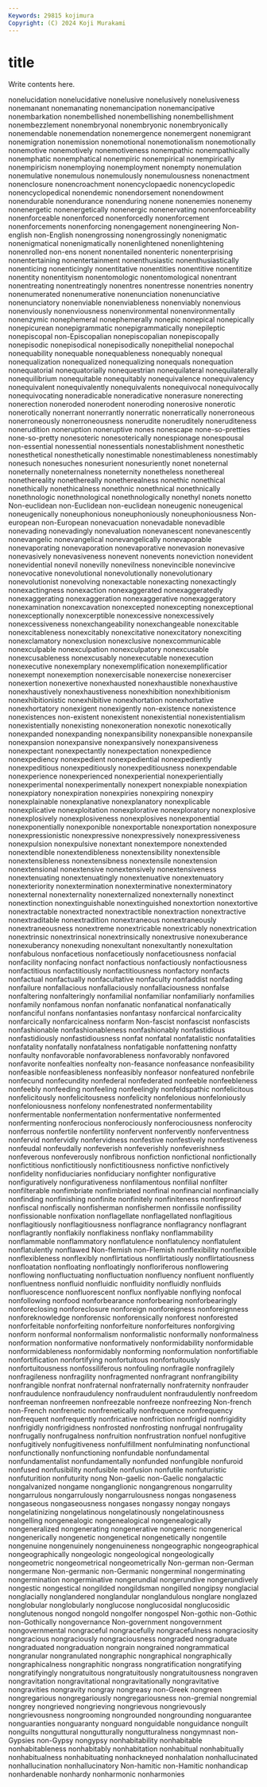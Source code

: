 ```yaml
---
Keywords: 29815 kojimura
Copyright: (C) 2024 Koji Murakami
---
```


# title

Write contents here.



nonelucidation nonelucidative nonelusive nonelusively
nonelusiveness nonemanant nonemanating nonemancipation nonemancipative nonembarkation nonembellished nonembellishing nonembellishment nonembezzlement
nonembryonal nonembryonic nonembryonically nonemendable nonemendation nonemergence nonemergent nonemigrant nonemigration nonemission
nonemotional nonemotionalism nonemotionally nonemotive nonemotively nonemotiveness nonempathic nonempathically nonemphatic nonemphatical
nonempiric nonempirical nonempirically nonempiricism nonemploying nonemployment nonempty nonemulation nonemulative nonemulous
nonemulously nonemulousness nonenactment nonenclosure nonencroachment nonencyclopaedic nonencyclopedic nonencyclopedical nonendemic nonendorsement
nonendowment nonendurable nonendurance nonenduring nonene nonenemies nonenemy nonenergetic nonenergetically nonenergic
nonenervating nonenforceability nonenforceable nonenforced nonenforcedly nonenforcement nonenforcements nonenforcing nonengagement nonengineering
Non-english non-English nonengrossing nonengrossingly nonenigmatic nonenigmatical nonenigmatically nonenlightened nonenlightening nonenrolled
non-ens nonent nonentailed nonenteric nonenterprising nonentertaining nonentertainment nonenthusiastic nonenthusiastically nonenticing
nonenticingly nonentitative nonentities nonentitive nonentitize nonentity nonentityism nonentomologic nonentomological nonentrant
nonentreating nonentreatingly nonentres nonentresse nonentries nonentry nonenumerated nonenumerative nonenunciation nonenunciative
nonenunciatory nonenviable nonenviableness nonenviably nonenvious nonenviously nonenviousness nonenvironmental nonenvironmentally nonenzymic
nonephemeral nonephemerally nonepic nonepical nonepically nonepicurean nonepigrammatic nonepigrammatically nonepileptic nonepiscopal
non-Episcopalian nonepiscopalian nonepiscopally nonepisodic nonepisodical nonepisodically nonepithelial nonepochal nonequability nonequable
nonequableness nonequably nonequal nonequalization nonequalized nonequalizing nonequals nonequation nonequatorial nonequatorially
nonequestrian nonequilateral nonequilaterally nonequilibrium nonequitable nonequitably nonequivalence nonequivalency nonequivalent nonequivalently
nonequivalents nonequivocal nonequivocally nonequivocating noneradicable noneradicative nonerasure nonerecting nonerection noneroded
nonerodent noneroding nonerosive nonerotic nonerotically nonerrant nonerrantly nonerratic nonerratically nonerroneous
nonerroneously nonerroneousness nonerudite noneruditely noneruditeness nonerudition noneruption noneruptive nones nonescape
none-so-pretties none-so-pretty nonesoteric nonesoterically nonespionage nonespousal non-essential nonessential nonessentials nonestablishment
nonesthetic nonesthetical nonesthetically nonestimable nonestimableness nonestimably nonesuch nonesuches nonesurient nonesuriently
nonet noneternal noneternally noneternalness noneternity nonetheless nonethereal nonethereality nonethereally nonetherealness
nonethic nonethical nonethically nonethicalness nonethnic nonethnical nonethnically nonethnologic nonethnological nonethnologically
nonethyl nonets nonetto Non-euclidean non-Euclidean non-euclidean noneugenic noneugenical noneugenically noneuphonious
noneuphoniously noneuphoniousness Non-european non-European nonevacuation nonevadable nonevadible nonevading nonevadingly nonevaluation
nonevanescent nonevanescently nonevangelic nonevangelical nonevangelically nonevaporable nonevaporating nonevaporation nonevaporative nonevasion
nonevasive nonevasively nonevasiveness nonevent nonevents noneviction nonevident nonevidential nonevil nonevilly
nonevilness nonevincible nonevincive nonevocative nonevolutional nonevolutionally nonevolutionary nonevolutionist nonevolving nonexactable
nonexacting nonexactingly nonexactingness nonexaction nonexaggerated nonexaggeratedly nonexaggerating nonexaggeration nonexaggerative nonexaggeratory
nonexamination nonexcavation nonexcepted nonexcepting nonexceptional nonexceptionally nonexcerptible nonexcessive nonexcessively nonexcessiveness
nonexchangeability nonexchangeable nonexcitable nonexcitableness nonexcitably nonexcitative nonexcitatory nonexciting nonexclamatory nonexclusion
nonexclusive nonexcommunicable nonexculpable nonexculpation nonexculpatory nonexcusable nonexcusableness nonexcusably nonexecutable nonexecution
nonexecutive nonexemplary nonexemplification nonexemplificatior nonexempt nonexemption nonexercisable nonexercise nonexerciser nonexertion
nonexertive nonexhausted nonexhaustible nonexhaustive nonexhaustively nonexhaustiveness nonexhibition nonexhibitionism nonexhibitionistic nonexhibitive
nonexhortation nonexhortative nonexhortatory nonexigent nonexigently non-existence nonexistence nonexistences non-existent nonexistent
nonexistential nonexistentialism nonexistentially nonexisting nonexoneration nonexotic nonexotically nonexpanded nonexpanding nonexpansibility
nonexpansible nonexpansile nonexpansion nonexpansive nonexpansively nonexpansiveness nonexpectant nonexpectantly nonexpectation nonexpedience
nonexpediency nonexpedient nonexpediential nonexpediently nonexpeditious nonexpeditiously nonexpeditiousness nonexpendable nonexperience nonexperienced
nonexperiential nonexperientially nonexperimental nonexperimentally nonexpert nonexpiable nonexpiation nonexpiatory nonexpiration nonexpiries
nonexpiring nonexpiry nonexplainable nonexplanative nonexplanatory nonexplicable nonexplicative nonexploitation nonexplorative nonexploratory
nonexplosive nonexplosively nonexplosiveness nonexplosives nonexponential nonexponentially nonexponible nonexportable nonexportation nonexposure
nonexpressionistic nonexpressive nonexpressively nonexpressiveness nonexpulsion nonexpulsive nonextant nonextempore nonextended nonextendible
nonextendibleness nonextensibility nonextensible nonextensibleness nonextensibness nonextensile nonextension nonextensional nonextensive nonextensively
nonextensiveness nonextenuating nonextenuatingly nonextenuative nonextenuatory nonexteriority nonextermination nonexterminative nonexterminatory nonexternal
nonexternality nonexternalized nonexternally nonextinct nonextinction nonextinguishable nonextinguished nonextortion nonextortive nonextractable
nonextracted nonextractible nonextraction nonextractive nonextraditable nonextradition nonextraneous nonextraneously nonextraneousness nonextreme
nonextricable nonextricably nonextrication nonextrinsic nonextrinsical nonextrinsically nonextrusive nonexuberance nonexuberancy nonexuding
nonexultant nonexultantly nonexultation nonfabulous nonfacetious nonfacetiously nonfacetiousness nonfacial nonfacility nonfacing
nonfact nonfactious nonfactiously nonfactiousness nonfactitious nonfactitiously nonfactitiousness nonfactory nonfacts nonfactual
nonfactually nonfacultative nonfaculty nonfaddist nonfading nonfailure nonfallacious nonfallaciously nonfallaciousness nonfalse
nonfaltering nonfalteringly nonfamilial nonfamiliar nonfamiliarly nonfamilies nonfamily nonfamous nonfan nonfanatic
nonfanatical nonfanatically nonfanciful nonfans nonfantasies nonfantasy nonfarcical nonfarcicality nonfarcically nonfarcicalness
nonfarm Non-fascist nonfascist nonfascists nonfashionable nonfashionableness nonfashionably nonfastidious nonfastidiously nonfastidiousness
nonfat nonfatal nonfatalistic nonfatalities nonfatality nonfatally nonfatalness nonfatigable nonfattening nonfatty
nonfaulty nonfavorable nonfavorableness nonfavorably nonfavored nonfavorite nonfealties nonfealty non-feasance nonfeasance
nonfeasibility nonfeasible nonfeasibleness nonfeasibly nonfeasor nonfeatured nonfebrile nonfecund nonfecundity nonfederal
nonfederated nonfeeble nonfeebleness nonfeebly nonfeeding nonfeeling nonfeelingly nonfeldspathic nonfelicitous nonfelicitously
nonfelicitousness nonfelicity nonfelonious nonfeloniously nonfeloniousness nonfelony nonfenestrated nonfermentability nonfermentable nonfermentation
nonfermentative nonfermented nonfermenting nonferocious nonferociously nonferociousness nonferocity nonferrous nonfertile nonfertility
nonfervent nonfervently nonferventness nonfervid nonfervidly nonfervidness nonfestive nonfestively nonfestiveness nonfeudal
nonfeudally nonfeverish nonfeverishly nonfeverishness nonfeverous nonfeverously nonfibrous nonfiction nonfictional nonfictionally
nonfictitious nonfictitiously nonfictitiousness nonfictive nonfictively nonfidelity nonfiduciaries nonfiduciary nonfighter nonfigurative
nonfiguratively nonfigurativeness nonfilamentous nonfilial nonfilter nonfilterable nonfimbriate nonfimbriated nonfinal nonfinancial
nonfinancially nonfinding nonfinishing nonfinite nonfinitely nonfiniteness nonfireproof nonfiscal nonfiscally nonfisherman
nonfishermen nonfissile nonfissility nonfissionable nonfixation nonflagellate nonflagellated nonflagitious nonflagitiously nonflagitiousness
nonflagrance nonflagrancy nonflagrant nonflagrantly nonflakily nonflakiness nonflaky nonflammability nonflammable nonflammatory
nonflatulence nonflatulency nonflatulent nonflatulently nonflawed Non-flemish non-Flemish nonflexibility nonflexible nonflexibleness
nonflexibly nonflirtatious nonflirtatiously nonflirtatiousness nonfloatation nonfloating nonfloatingly nonfloriferous nonflowering nonflowing
nonfluctuating nonfluctuation nonfluency nonfluent nonfluently nonfluentness nonfluid nonfluidic nonfluidity nonfluidly
nonfluids nonfluorescence nonfluorescent nonflux nonflyable nonflying nonfocal nonfollowing nonfood nonforbearance
nonforbearing nonforbearingly nonforeclosing nonforeclosure nonforeign nonforeigness nonforeignness nonforeknowledge nonforensic nonforensically
nonforest nonforested nonforfeitable nonforfeiting nonforfeiture nonforfeitures nonforgiving nonform nonformal nonformalism
nonformalistic nonformally nonformalness nonformation nonformative nonformatively nonformidability nonformidable nonformidableness nonformidably
nonforming nonformulation nonfortifiable nonfortification nonfortifying nonfortuitous nonfortuitously nonfortuitousness nonfossiliferous nonfouling
nonfragile nonfragilely nonfragileness nonfragility nonfragmented nonfragrant nonfrangibility nonfrangible nonfrat nonfraternal
nonfraternally nonfraternity nonfrauder nonfraudulence nonfraudulency nonfraudulent nonfraudulently nonfreedom nonfreeman nonfreemen
nonfreezable nonfreeze nonfreezing Non-french non-French nonfrenetic nonfrenetically nonfrequence nonfrequency nonfrequent
nonfrequently nonfricative nonfriction nonfrigid nonfrigidity nonfrigidly nonfrigidness nonfrosted nonfrosting nonfrugal
nonfrugality nonfrugally nonfrugalness nonfruition nonfrustration nonfuel nonfugitive nonfugitively nonfugitiveness nonfulfillment
nonfulminating nonfunctional nonfunctionally nonfunctioning nonfundable nonfundamental nonfundamentalist nonfundamentally nonfunded nonfungible
nonfuroid nonfused nonfusibility nonfusible nonfusion nonfutile nonfuturistic nonfuturition nonfuturity nong
Non-gaelic non-Gaelic nongalactic nongalvanized nongame nonganglionic nongangrenous nongarrulity nongarrulous nongarrulously
nongarrulousness nongas nongaseness nongaseous nongaseousness nongases nongassy nongay nongays nongelatinizing
nongelatinous nongelatinously nongelatinousness nongelling nongenealogic nongenealogical nongenealogically nongeneralized nongenerating nongenerative
nongeneric nongenerical nongenerically nongenetic nongenetical nongenetically nongentile nongenuine nongenuinely nongenuineness
nongeographic nongeographical nongeographically nongeologic nongeological nongeologically nongeometric nongeometrical nongeometrically Non-german
non-German nongermane Non-germanic non-Germanic nongerminal nongerminating nongermination nongerminative nongerundial nongerundive
nongerundively nongestic nongestical nongilded nongildsman nongilled nongipsy nonglacial nonglacially nonglandered
nonglandular nonglandulous nonglare nonglazed nonglobular nonglobularly nonglucose nonglucosidal nonglucosidic nonglutenous
nongod nongold nongolfer nongospel Non-gothic non-Gothic non-Gothically nongovernance Non-government nongovernment
nongovernmental nongraceful nongracefully nongracefulness nongraciosity nongracious nongraciously nongraciousness nongraded nongraduate
nongraduated nongraduation nongrain nongrained nongrammatical nongranular nongranulated nongraphic nongraphical nongraphically
nongraphicalness nongraphitic nongrass nongratification nongratifying nongratifyingly nongratuitous nongratuitously nongratuitousness nongraven
nongravitation nongravitational nongravitationally nongravitative nongravities nongravity nongray nongreasy non-Greek nongreen
nongregarious nongregariously nongregariousness non-gremial nongremial nongrey nongrieved nongrieving nongrievous nongrievously
nongrievousness nongrooming nongrounded nongrounding nonguarantee nonguaranties nonguaranty nonguard nonguidable nonguidance
nonguilt nonguilts nonguttural nongutturally nongutturalness nongymnast non-Gypsies non-Gypsy nongypsy nonhabitability
nonhabitable nonhabitableness nonhabitably nonhabitation nonhabitual nonhabitually nonhabitualness nonhabituating nonhackneyed nonhalation
nonhallucinated nonhallucination nonhallucinatory Non-hamitic non-Hamitic nonhandicap nonhardenable nonhardy nonharmonic nonharmonies
